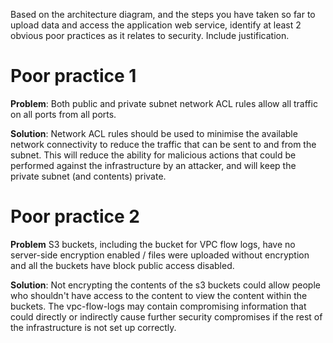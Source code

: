 Based on the architecture diagram, and the steps you have taken so far to upload data and access the application web service, identify at least 2 obvious poor practices as it relates to security.  Include justification.

# Poor practice 1

**Problem**: Both public and private subnet network ACL rules allow all traffic on all ports from all ports.

**Solution**: Network ACL rules should be used to minimise the available network connectivity to reduce the traffic that can be sent to and from the subnet. This will reduce the ability for malicious actions that could be performed against the infrastructure by an attacker, and will keep the private subnet (and contents) private.

# Poor practice 2

**Problem** S3 buckets, including the bucket for VPC flow logs, have no server-side encryption enabled / files were uploaded without encryption and all the buckets have block public access disabled.

**Solution**: Not encrypting the contents of the s3 buckets could allow people who shouldn't have access to the content to view the content within the buckets. The vpc-flow-logs may contain compromising information that could directly or indirectly cause further security compromises if the rest of the infrastructure is not set up correctly.